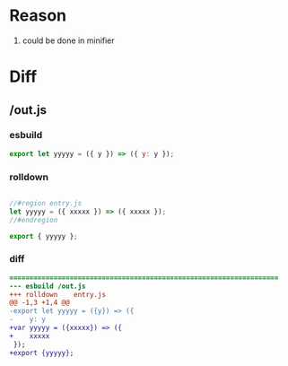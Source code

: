 # Reason
1. could be done in minifier
# Diff
## /out.js
### esbuild
```js
export let yyyyy = ({ y }) => ({ y: y });
```
### rolldown
```js

//#region entry.js
let yyyyy = ({ xxxxx }) => ({ xxxxx });
//#endregion

export { yyyyy };
```
### diff
```diff
===================================================================
--- esbuild	/out.js
+++ rolldown	entry.js
@@ -1,3 +1,4 @@
-export let yyyyy = ({y}) => ({
-    y: y
+var yyyyy = ({xxxxx}) => ({
+    xxxxx
 });
+export {yyyyy};

```